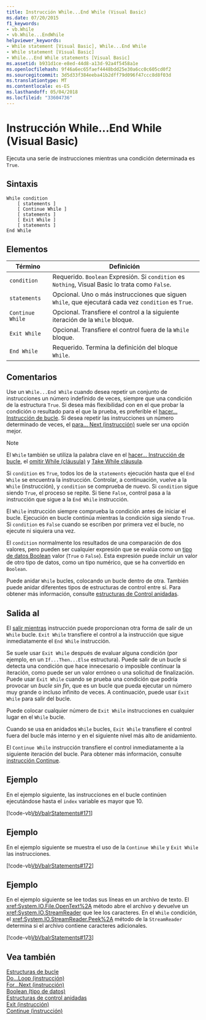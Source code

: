 ```yaml
---
title: Instrucción While...End While (Visual Basic)
ms.date: 07/20/2015
f1_keywords:
- vb.While
- vb.While...EndWhile
helpviewer_keywords:
- While statement [Visual Basic], While...End While
- While statement [Visual Basic]
- While...End While statements [Visual Basic]
ms.assetid: b931d1ce-e8ed-44d8-a13d-92a4f5458a1e
ms.openlocfilehash: 9f46a6ec65faef4448bdd25e30a6cc0c605cd0f2
ms.sourcegitcommit: 3d5d33f384eeba41b2dff79d096f47ccc8d8f03d
ms.translationtype: MT
ms.contentlocale: es-ES
ms.lasthandoff: 05/04/2018
ms.locfileid: "33604736"
---
```

# <a name="whileend-while-statement-visual-basic"></a>Instrucción While...End While (Visual Basic)
Ejecuta una serie de instrucciones mientras una condición determinada es `True`.  
  
## <a name="syntax"></a>Sintaxis  
  
```  
While condition  
    [ statements ]  
    [ Continue While ]  
    [ statements ]  
    [ Exit While ]  
    [ statements ]  
End While  
```  
  
## <a name="parts"></a>Elementos  
  
|Término|Definición|  
|---|---|  
|`condition`|Requerido. `Boolean` Expresión. Si `condition` es `Nothing`, Visual Basic lo trata como `False`.|  
|`statements`|Opcional. Uno o más instrucciones que siguen `While`, que ejecutará cada vez `condition` es `True`.|  
|`Continue While`|Opcional. Transfiere el control a la siguiente iteración de la `While` bloque.|  
|`Exit While`|Opcional. Transfiere el control fuera de la `While` bloque.|  
|`End While`|Requerido. Termina la definición del bloque `While`.|  
  
## <a name="remarks"></a>Comentarios  
 Use un `While...End While` cuando desea repetir un conjunto de instrucciones un número indefinido de veces, siempre que una condición de la estructura `True`. Si desea más flexibilidad con en el que probar la condición o resultado para el que la prueba, es preferible el [hacer... Instrucción de bucle](../../../visual-basic/language-reference/statements/do-loop-statement.md). Si desea repetir las instrucciones un número determinado de veces, el [para... Next (instrucción)](../../../visual-basic/language-reference/statements/for-next-statement.md) suele ser una opción mejor.  
  
> [!NOTE]
>  El `While` también se utiliza la palabra clave en el [hacer... Instrucción de bucle](../../../visual-basic/language-reference/statements/do-loop-statement.md), el [omitir While (cláusula)](../../../visual-basic/language-reference/queries/skip-while-clause.md) y [Take While cláusula](../../../visual-basic/language-reference/queries/take-while-clause.md).  
  
 Si `condition` es `True`, todos los de la `statements` ejecución hasta que el `End While` se encuentra la instrucción. Controlar, a continuación, vuelve a la `While` (instrucción), y `condition` se comprueba de nuevo. Si `condition` sigue siendo `True`, el proceso se repite. Si tiene `False`, control pasa a la instrucción que sigue a la `End While` instrucción.  
  
 El `While` instrucción siempre comprueba la condición antes de iniciar el bucle. Ejecución en bucle continúa mientras la condición siga siendo `True`. Si `condition` es `False` cuando se escriben por primera vez el bucle, no ejecute ni siquiera una vez.  
  
 El `condition` normalmente los resultados de una comparación de dos valores, pero pueden ser cualquier expresión que se evalúa como un [tipo de datos Boolean](../../../visual-basic/language-reference/data-types/boolean-data-type.md) valor (`True` o `False`). Esta expresión puede incluir un valor de otro tipo de datos, como un tipo numérico, que se ha convertido en `Boolean`.  
  
 Puede anidar `While` bucles, colocando un bucle dentro de otra. También puede anidar diferentes tipos de estructuras de control entre sí. Para obtener más información, consulte [estructuras de Control anidadas](../../../visual-basic/programming-guide/language-features/control-flow/nested-control-structures.md).  
  
## <a name="exit-while"></a>Salida al  
 El [salir mientras](../../../visual-basic/language-reference/statements/exit-statement.md) instrucción puede proporcionan otra forma de salir de un `While` bucle. `Exit While` transfiere el control a la instrucción que sigue inmediatamente el `End While` instrucción.  
  
 Se suele usar `Exit While` después de evaluar alguna condición (por ejemplo, en un `If...Then...Else` estructura). Puede salir de un bucle si detecta una condición que hace innecesario o imposible continuar la iteración, como puede ser un valor erróneo o una solicitud de finalización. Puede usar `Exit While` cuando se prueba una condición que podría provocar un *bucle sin fin*, que es un bucle que pueda ejecutar un número muy grande o incluso infinito de veces. A continuación, puede usar `Exit While` para salir del bucle.  
  
 Puede colocar cualquier número de `Exit While` instrucciones en cualquier lugar en el `While` bucle.  
  
 Cuando se usa en anidados `While` bucles, `Exit While` transfiere el control fuera del bucle más interno y en el siguiente nivel más alto de anidamiento.  
  
 El `Continue While` instrucción transfiere el control inmediatamente a la siguiente iteración del bucle. Para obtener más información, consulte [instrucción Continue](../../../visual-basic/language-reference/statements/continue-statement.md).  
  
## <a name="example"></a>Ejemplo  
 En el ejemplo siguiente, las instrucciones en el bucle continúen ejecutándose hasta el `index` variable es mayor que 10.  
  
 [!code-vb[VbVbalrStatements#171](../../../visual-basic/language-reference/error-messages/codesnippet/VisualBasic/while-end-while-statement_1.vb)]  
  
## <a name="example"></a>Ejemplo  
 En el ejemplo siguiente se muestra el uso de la `Continue While` y `Exit While` las instrucciones.  
  
 [!code-vb[VbVbalrStatements#172](../../../visual-basic/language-reference/error-messages/codesnippet/VisualBasic/while-end-while-statement_2.vb)]  
  
## <a name="example"></a>Ejemplo  
 En el ejemplo siguiente se lee todas sus líneas en un archivo de texto. El <xref:System.IO.File.OpenText%2A> método abre el archivo y devuelve un <xref:System.IO.StreamReader> que lee los caracteres. En el `While` condición, el <xref:System.IO.StreamReader.Peek%2A> método de la `StreamReader` determina si el archivo contiene caracteres adicionales.  
  
 [!code-vb[VbVbalrStatements#173](../../../visual-basic/language-reference/error-messages/codesnippet/VisualBasic/while-end-while-statement_3.vb)]  
  
## <a name="see-also"></a>Vea también  
 [Estructuras de bucle](../../../visual-basic/programming-guide/language-features/control-flow/loop-structures.md)  
 [Do...Loop (instrucción)](../../../visual-basic/language-reference/statements/do-loop-statement.md)  
 [For...Next (instrucción)](../../../visual-basic/language-reference/statements/for-next-statement.md)  
 [Boolean (tipo de datos)](../../../visual-basic/language-reference/data-types/boolean-data-type.md)  
 [Estructuras de control anidadas](../../../visual-basic/programming-guide/language-features/control-flow/nested-control-structures.md)  
 [Exit (instrucción)](../../../visual-basic/language-reference/statements/exit-statement.md)  
 [Continue (instrucción)](../../../visual-basic/language-reference/statements/continue-statement.md)
